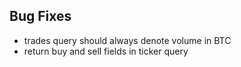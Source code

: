 ## Bug Fixes
- trades query should always denote volume in BTC
- return buy and sell fields in ticker query
